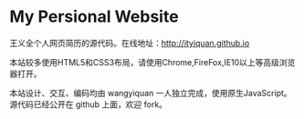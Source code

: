 My Persional Website
================================

王义全个人网页简历的源代码。在线地址：<http://ityiquan.github.io>

本站较多使用HTML5和CSS3布局，请使用Chrome,FireFox,IE10以上等高级浏览器打开。

本站设计、交互、编码均由 wangyiquan 一人独立完成，使用原生JavaScript。源代码已经公开在 github 上面，欢迎 fork。

